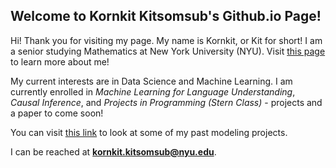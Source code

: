 ## Welcome to Kornkit Kitsomsub's Github.io Page!

Hi! Thank you for visiting my page. My name is Kornkit, or Kit for short!
I am a senior studying Mathematics at New York University (NYU). 
Visit [this page](https://kkitsomsub.github.io/about) to learn more about me!

My current interests are in Data Science and Machine Learning. I am currently enrolled in *Machine Learning for Language Understanding*, *Causal Inference*, and *Projects in Programming (Stern Class)* - projects and a paper to come soon!

You can visit [this link](kkitsomsub.github.io/projects) to look at some of my past modeling projects.

I can be reached at **kornkit.kitsomsub@nyu.edu**.









